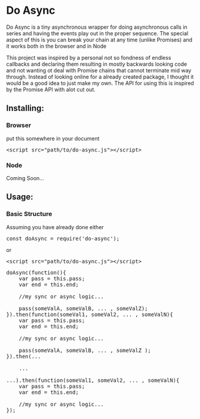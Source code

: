 <h1>Do Async</h1>
<p>Do Async is a tiny asynchronous wrapper for doing asynchronous calls in series and having the events play out in the proper sequence. The special aspect of this is you can break your chain at any time (unlike Promises) and it works both in the browser and in Node</p>
<p>This project was inspired by a personal not so fondness of endless callbacks and declaring them resulting in mostly backwards looking code and not wanting ot deal with Promise chains that cannot terminate mid way through. Instead of looking online for a already created package, I thought it would be a good idea to just make my own. The API for using this is inspired by the Promise API with alot cut out.</p>

<h2>Installing:</h2>

<h3>Browser</h3>

<p>put this somewhere in your document</p>
<pre>&lt;script src=&quot;path/to/do-async.js&quot;&gt;&lt;/script&gt;</pre>

<h3>Node</h3>
<p>Coming Soon...</p>

<h2>Usage:</h2>
<h3>Basic Structure</h3>
Assuming you have already done either <pre>const doAsync = require('do-async');</pre> or <pre>&lt;script src=&quot;path/to/do-async.js&quot;&gt;&lt;/script&gt;</pre>

<pre>
doAsync(function(){
	var pass = this.pass;
	var end = this.end;
	
	//my sync or async logic...
	
	pass(someValA, someValB, ... , someValZ);
}).then(function(someVal1, someVal2, ... , someValN){
	var pass = this.pass;
	var end = this.end;
	
	//my sync or async logic...
	
	pass(someValA, someValB, ... , someValZ );
}).then(...

	... 
	
...).then(function(someVal1, someVal2, ... , someValN){
	var pass = this.pass;
	var end = this.end;
	
	//my sync or async logic...
});
</pre>

